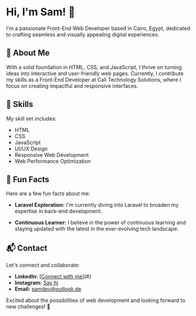 # Hi, I'm Sam! 👋

I'm a passionate Front-End Web Developer based in Cairo, Egypt, dedicated to crafting seamless and visually appealing digital experiences.

## 🚀 About Me

With a solid foundation in HTML, CSS, and JavaScript, I thrive on turning ideas into interactive and user-friendly web pages. Currently, I contribute my skills as a Front-End Developer at Cali Technology Solutions, where I focus on creating impactful and responsive interfaces.

## 🔧 Skills

My skill set includes:

- HTML
- CSS
- JavaScript
- UI/UX Design
- Responsive Web Development
- Web Performance Optimization

## 🌟 Fun Facts

Here are a few fun facts about me:

- **Laravel Exploration:** I'm currently diving into Laravel to broaden my expertise in back-end development.
  
- **Continuous Learner:** I believe in the power of continuous learning and staying updated with the latest in the ever-evolving tech landscape.

## 📬 Contact

Let's connect and collaborate:

- **LinkedIn:** [[Connect with me](https://www.linkedin.com/in/eslam-hani-6b12a426a/)](#)
- **Instagram:** [Say hi](#)
- **Email:** [samdev@outlook.de](samdev@outlook.de)

Excited about the possibilities of web development and looking forward to new challenges! 🚀
